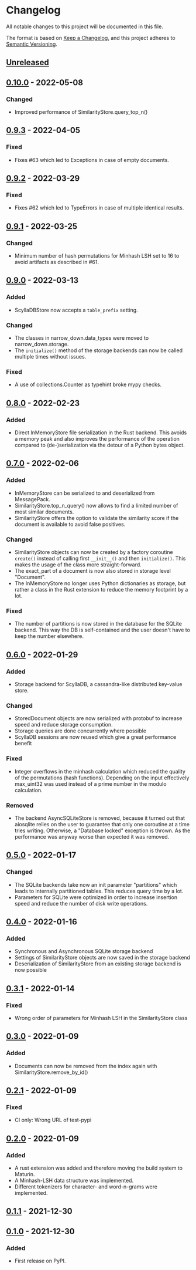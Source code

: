 # Changelog
All notable changes to this project will be documented in this file.

The format is based on [Keep a Changelog](https://keepachangelog.com/en/1.0.0/),
and this project adheres to [Semantic Versioning](https://semver.org/spec/v2.0.0.html).


## [Unreleased]

## [0.10.0] - 2022-05-08
### Changed
- Improved performance of SimilarityStore.query_top_n() 

## [0.9.3] - 2022-04-05
### Fixed
- Fixes #63 which led to Exceptions in case of empty documents.

## [0.9.2] - 2022-03-29
### Fixed
- Fixes #62 which led to TypeErrors in case of multiple identical results.

## [0.9.1] - 2022-03-25
### Changed
- Minimum number of hash permutations for Minhash LSH set to 16 to avoid artifacts as described
  in #61.

## [0.9.0] - 2022-03-13
### Added
- ScyllaDBStore now accepts a `table_prefix` setting.

### Changed
- The classes in narrow_down.data_types were moved to narrow_down.storage.
- The `initialize()` method of the storage backends can now be called multiple times without issues.

### Fixed
- A use of collections.Counter as typehint broke mypy checks.  

## [0.8.0] - 2022-02-23
### Added
- Direct InMemoryStore file serialization in the Rust backend.
  This avoids a memory peak and also improves the performance of the operation compared to
  (de-)serialization via the detour of a Python bytes object.

## [0.7.0] - 2022-02-06
### Added
- InMemoryStore can be serialized to and deserialized from MessagePack.
- SimilarityStore.top_n_query() now allows to find a limited number of most similar documents.
- SimilarityStore offers the option to validate the similarity score if the document is available
  to avoid false positives.

### Changed
- SimilarityStore objects can now be created by a factory coroutine `create()` instead of
  calling first `__init__()` and then `initialize()`. This makes the usage of the class more 
  straight-forward.
- The exact_part of a document is now also stored in storage level "Document".
- The InMemoryStore no longer uses Python dictionaries as storage, but rather a class in the Rust
  extension to reduce the memory footprint by a lot.

### Fixed
- The number of partitions is now stored in the database for the SQLite backend. This way the DB 
  is self-contained and the user doesn't have to keep the number elsewhere.

## [0.6.0] - 2022-01-29
### Added
- Storage backend for ScyllaDB, a cassandra-like distributed key-value store.

### Changed
- StoredDocument objects are now serialized with protobuf to increase speed and reduce storage
  consumption.
- Storage queries are done concurrently where possible 
- ScyllaDB sessions are now reused which give a great performance benefit

### Fixed
- Integer overflows in the minhash calculation which reduced the quality of the permutations
  (hash functions). Depending on the input effectively max_uint32 was used instead of a prime number 
  in the modulo calculation.

### Removed
- The backend AsyncSQLiteStore is removed, because it turned out that aiosqlite relies on the user 
  to guarantee that only one coroutine at a time tries writing. Otherwise, a "Database locked" 
  exception is thrown. As the performance was anyway worse than expected it was removed.

## [0.5.0] - 2022-01-17
### Changed
- The SQLite backends take now an init parameter "partitions" which leads to internally
  partitioned tables. This reduces query time by a lot.
- Parameters for SQLite were optimized in order to increase insertion speed and reduce the number
  of disk write operations.

## [0.4.0] - 2022-01-16
### Added
- Synchronous and Asynchronous SQLite storage backend
- Settings of SimilarityStore objects are now saved in the storage backend 
- Deserialization of SimilarityStore from an existing storage backend is now possible

## [0.3.1] - 2022-01-14
### Fixed
- Wrong order of parameters for Minhash LSH in the SimilarityStore class

## [0.3.0] - 2022-01-09
### Added
- Documents can now be removed from the index again with SimilarityStore.remove_by_id()

## [0.2.1] - 2022-01-09
### Fixed
- CI only: Wrong URL of test-pypi

## [0.2.0] - 2022-01-09
### Added
- A rust extension was added and therefore moving the build system to Maturin.
- A Minhash-LSH data structure was implemented.
- Different tokenizers for character- and word-n-grams were implemented.

## [0.1.1] - 2021-12-30

## [0.1.0] - 2021-12-30
### Added
- First release on PyPI.

[Unreleased]: https://github.com/chr1st1ank/narrow-down/compare/v0.10.0...HEAD
[0.10.0]: https://github.com/chr1st1ank/narrow-down/compare/v0.9.3...v0.10.0
[0.9.3]: https://github.com/chr1st1ank/narrow-down/compare/v0.9.2...v0.9.3
[0.9.2]: https://github.com/chr1st1ank/narrow-down/compare/v0.9.1...v0.9.2
[0.9.1]: https://github.com/chr1st1ank/narrow-down/compare/v0.9.0...v0.9.1
[0.9.0]: https://github.com/chr1st1ank/narrow-down/compare/v0.8.0...v0.9.0
[0.8.0]: https://github.com/chr1st1ank/narrow-down/compare/v0.7.0...v0.8.0
[0.7.0]: https://github.com/chr1st1ank/narrow-down/compare/v0.6.0...v0.7.0
[0.6.0]: https://github.com/chr1st1ank/narrow-down/compare/v0.5.0...v0.6.0
[0.5.0]: https://github.com/chr1st1ank/narrow-down/compare/v0.4.0...v0.5.0
[0.4.0]: https://github.com/chr1st1ank/narrow-down/compare/v0.3.1...v0.4.0
[0.3.1]: https://github.com/chr1st1ank/narrow-down/compare/v0.3.0...v0.3.1
[0.3.0]: https://github.com/chr1st1ank/narrow-down/compare/v0.2.1...v0.3.0
[0.2.1]: https://github.com/chr1st1ank/narrow-down/compare/v0.2.0...v0.2.1
[0.2.0]: https://github.com/chr1st1ank/narrow-down/compare/v0.1.1...v0.2.0
[0.1.1]: https://github.com/chr1st1ank/narrow-down/compare/v0.1.0...v0.1.1
[0.1.0]: https://github.com/chr1st1ank/narrow-down/compare/releases/tag/v0.1.0
